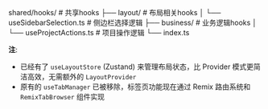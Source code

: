 shared/hooks/                       # 共享hooks
├── layout/                         # 布局相关hooks
│   └── useSidebarSelection.ts      # 侧边栏选择逻辑
├── business/                       # 业务逻辑hooks
│   └── useProjectActions.ts        # 项目操作逻辑
└── index.ts

**注**: 
- 已经有了 `useLayoutStore` (Zustand) 来管理布局状态，比 Provider 模式更简洁高效，无需额外的 `LayoutProvider`
- 原有的 `useTabManager` 已被移除，标签页功能现在通过 Remix 路由系统和 `RemixTabBrowser` 组件实现
